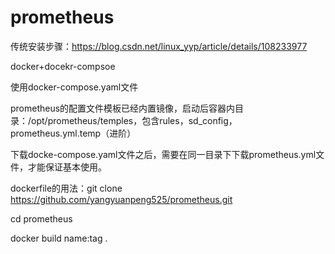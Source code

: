 # prometheus
>
传统安装步骤：https://blog.csdn.net/linux_yyp/article/details/108233977
>
docker+docekr-compsoe 
>
使用docker-compose.yaml文件
>
prometheus的配置文件模板已经内置镜像，启动后容器内目录：/opt/prometheus/temples，包含rules，sd_config，prometheus.yml.temp（进阶）
>
下载docke-compose.yaml文件之后，需要在同一目录下下载prometheus.yml文件，才能保证基本使用。
>
dockerfile的用法：git clone  https://github.com/yangyuanpeng525/prometheus.git
>
cd prometheus
>
docker build name:tag  .
